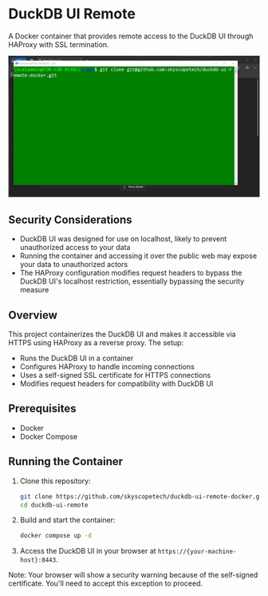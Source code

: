 # DuckDB UI Remote

A Docker container that provides remote access to the DuckDB UI through HAProxy with SSL termination.

<!-- ./docs/demo.gif -->

![DuckDB UI Demo](./docs/demo.gif)

## Security Considerations

- DuckDB UI was designed for use on localhost, likely to prevent unauthorized access to your data
- Running the container and accessing it over the public web may expose your data to unauthorized actors
- The HAProxy configuration modifies request headers to bypass the DuckDB UI's localhost restriction, essentially bypassing the security measure

## Overview

This project containerizes the DuckDB UI and makes it accessible via HTTPS using HAProxy as a reverse proxy. The setup:

- Runs the DuckDB UI in a container
- Configures HAProxy to handle incoming connections
- Uses a self-signed SSL certificate for HTTPS connections
- Modifies request headers for compatibility with DuckDB UI

## Prerequisites

- Docker
- Docker Compose

## Running the Container

1. Clone this repository:

   ```bash
   git clone https://github.com/skyscopetech/duckdb-ui-remote-docker.git
   cd duckdb-ui-remote
   ```

2. Build and start the container:

   ```bash
   docker compose up -d
   ```

3. Access the DuckDB UI in your browser at `https://{your-machine-host}:8443`.

Note: Your browser will show a security warning because of the self-signed certificate. You'll need to accept this exception to proceed.
